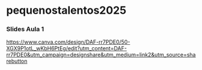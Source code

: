 # pequenostalentos2025
### Slides Aula 1
https://www.canva.com/design/DAF-rr7PDE0/50-XGX9P1otL_wKbH6PtEg/edit?utm_content=DAF-rr7PDE0&utm_campaign=designshare&utm_medium=link2&utm_source=sharebutton

